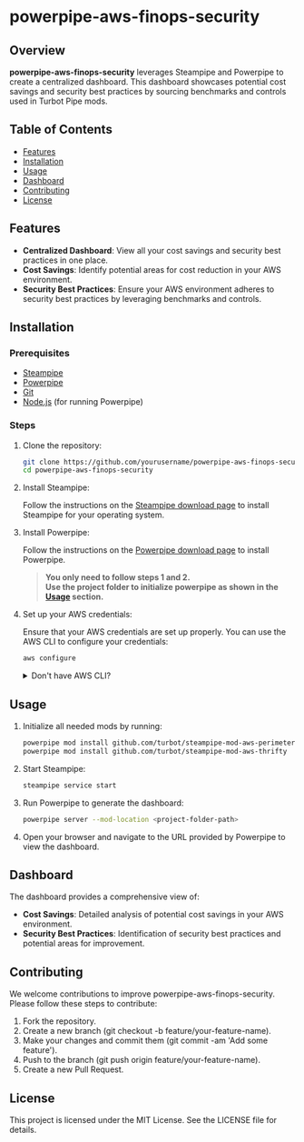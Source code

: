 # powerpipe-aws-finops-security

## Overview

**powerpipe-aws-finops-security** leverages Steampipe and Powerpipe to create a centralized dashboard. This dashboard showcases potential cost savings and security best practices by sourcing benchmarks and controls used in Turbot Pipe mods.

## Table of Contents

- [Features](#features)
- [Installation](#installation)
- [Usage](#usage)
- [Dashboard](#dashboard)
- [Contributing](#contributing)
- [License](#license)

## Features

- **Centralized Dashboard**: View all your cost savings and security best practices in one place.
- **Cost Savings**: Identify potential areas for cost reduction in your AWS environment.
- **Security Best Practices**: Ensure your AWS environment adheres to security best practices by leveraging benchmarks and controls.

## Installation

### Prerequisites

- [Steampipe](https://steampipe.io/downloads)
- [Powerpipe](https://powerpipe.io/downloads)
- [Git](https://git-scm.com/downloads)
- [Node.js](https://nodejs.org/) (for running Powerpipe)

### Steps

1. Clone the repository:
   
   ```bash
   git clone https://github.com/yourusername/powerpipe-aws-finops-security.git
   cd powerpipe-aws-finops-security
   ```
   
3. Install Steampipe:

   Follow the instructions on the [Steampipe download page](https://steampipe.io/downloads) to install Steampipe for your operating system.

4. Install Powerpipe:

   Follow the instructions on the [Powerpipe download page](https://powerpipe.io/downloads) to install Powerpipe.
   > **You only need to follow steps 1 and 2. <br>
   > Use the project folder to initialize powerpipe as shown in the [Usage](#usage) section.**

5. Set up your AWS credentials:

   Ensure that your AWS credentials are set up properly. You can use the AWS CLI to configure your credentials:
   ```bash
   aws configure
   ```
    <details>
      <summary>Don't have AWS CLI?</summary>
      
      You can download it following the instructions on this link: [AWS CLI Install](https://docs.aws.amazon.com/pt_br/cli/latest/userguide/getting-started-install.html)

      Then you will need to create an IAM user and an Access Key to pass it on the command's parameters: [Access Key](https://docs.aws.amazon.com/pt_br/IAM/latest/UserGuide/id_credentials_access-keys.html#Using_CreateAccessKey)
      

      If you use SSO to access your account, you can use [aws-azure-login](https://github.com/aws-azure-login/aws-azure-login) to configure credentials.
      
    </details>

   
## Usage
1. Initialize all needed mods by running:
   
   ```bash
   powerpipe mod install github.com/turbot/steampipe-mod-aws-perimeter
   powerpipe mod install github.com/turbot/steampipe-mod-aws-thrifty
   ```
   
3. Start Steampipe:
   
   ```bash
   steampipe service start
   ```
   
4. Run Powerpipe to generate the dashboard:
   
   ```bash
   powerpipe server --mod-location <project-folder-path>
   ```
   
6. Open your browser and navigate to the URL provided by Powerpipe to view the dashboard.

## Dashboard

The dashboard provides a comprehensive view of:

- **Cost Savings**: Detailed analysis of potential cost savings in your AWS environment.
- **Security Best Practices**: Identification of security best practices and potential areas for improvement.


## Contributing

We welcome contributions to improve powerpipe-aws-finops-security. Please follow these steps to contribute:

1. Fork the repository.
2. Create a new branch (git checkout -b feature/your-feature-name).
3. Make your changes and commit them (git commit -am 'Add some feature').
4. Push to the branch (git push origin feature/your-feature-name).
5. Create a new Pull Request.

## License

This project is licensed under the MIT License. See the LICENSE file for details.
